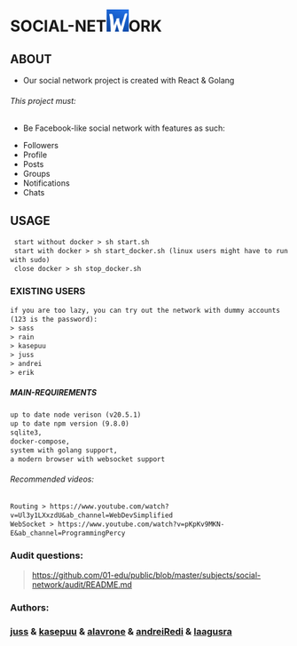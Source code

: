 # SOCIAL-NET<img src="https://github.com/juss21/social-network/raw/master/frontend/src/logo.svg" alt="Website Icon" width="40" height="40" />ORK

## ABOUT

- Our social network project is created with React & Golang

###### This project must:

- Be Facebook-like social network with features as such:

* Followers
* Profile
* Posts
* Groups
* Notifications
* Chats

## USAGE

```
 start without docker > sh start.sh
 start with docker > sh start_docker.sh (linux users might have to run with sudo)
 close docker > sh stop_docker.sh
```

### EXISTING USERS

```
if you are too lazy, you can try out the network with dummy accounts (123 is the password):
> sass
> rain
> kasepuu
> juss
> andrei
> erik
```

##### MAIN-REQUIREMENTS

```
up to date node verison (v20.5.1)
up to date npm version (9.8.0)
sqlite3,
docker-compose,
system with golang support,
a modern browser with websocket support
```

###### Recommended videos:

```
Routing > https://www.youtube.com/watch?v=Ul3y1LXxzdU&ab_channel=WebDevSimplified
WebSocket > https://www.youtube.com/watch?v=pKpKv9MKN-E&ab_channel=ProgrammingPercy
```

### Audit questions:

> https://github.com/01-edu/public/blob/master/subjects/social-network/audit/README.md

### Authors:

### [juss](https://01.kood.tech/git/juss) & [kasepuu](https://01.kood.tech/git/kasepuu) & [alavrone](https://01.kood.tech/git/alavrone) & [andreiRedi](https://01.kood.tech/git/andreiRedi) & [laagusra](https://01.kood.tech/git/laagusra)

